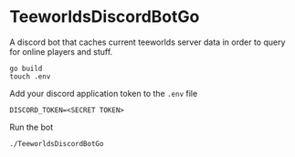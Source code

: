 # TeeworldsDiscordBotGo
A discord bot that caches current teeworlds server data in order to query for online players and stuff.


```
go build
touch .env
```

Add your discord application token to the `.env` file
```
DISCORD_TOKEN=<SECRET TOKEN>
```

Run the bot
```
./TeeworldsDiscordBotGo
```
